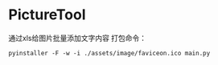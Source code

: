 # PictureTool
通过xls给图片批量添加文字内容
打包命令：
```shell
pyinstaller -F -w -i ./assets/image/faviceon.ico main.py

```